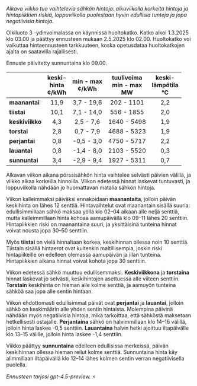 *Alkava viikko tuo vaihtelevia sähkön hintoja: alkuviikolla korkeita hintoja ja hintapiikkien riskiä, loppuviikolla puolestaan hyvin edullisia tunteja ja jopa negatiivisia hintoja.*

Olkiluoto 3 -ydinvoimalassa on käynnissä huoltokatko. Katko alkoi 1.3.2025 klo 03.00 ja päättyy ennusteen mukaan 2.5.2025 klo 02.00. Huoltokatko voi vaikuttaa hintaennusteen tarkkuuteen, koska opetusdataa huoltokatkojen ajalta on saatavilla rajallisesti.

Ennuste päivitetty sunnuntaina klo 09.00.

|           | keski-<br>hinta<br>¢/kWh | min - max<br>¢/kWh | tuulivoima<br>min - max<br>MW | keski-<br>lämpötila<br>°C |
|:-------------|:----------------:|:----------------:|:-------------:|:-------------:|
| **maanantai** | 11,9 | 3,7 - 19,6 | 202 - 1101 | 2,2 |
| **tiistai** | 10,1 | 7,1 - 14,0 | 556 - 1855 | 2,0 |
| **keskiviikko** | 4,3 | 2,5 - 7,6 | 1640 - 5498 | 1,9 |
| **torstai** | 2,8 | 0,7 - 7,9 | 4688 - 5323 | 1,9 |
| **perjantai** | 0,8 | -0,5 - 3,0 | 4750 - 5717 | 2,2 |
| **lauantai** | 0,8 | -1,4 - 8,0 | 2103 - 5520 | 0,3 |
| **sunnuntai** | 3,4 | -2,9 - 9,4 | 1927 - 5311 | 0,7 |

Alkavan viikon aikana pörssisähkön hinta vaihtelee selvästi päivien välillä, ja viikko alkaa korkeilla hinnoilla. Viikon edetessä hinnat laskevat tuntuvasti, ja loppuviikolla nähdään jo huomattavan matalia sähkön hintoja.

Viikon kalleimmaksi päiväksi ennakoidaan **maanantaita**, jolloin päivän keskihinta on lähes 12 senttiä. Hintavaihtelut ovat maanantain sisällä suuria: edullisimmillaan sähkö maksaa yöllä klo 02–04 aikaan alle neljä senttiä, mutta kalleimmillaan hinta kohoaa aamupäivällä klo 09–11 lähes 20 senttiin. Hintapiikkien riski on maanantaina suuri, ja yksittäisinä tunteina hinnat voivat nousta jopa 30–50 senttiin.

Myös **tiistai** on vielä hinnaltaan korkea, keskihinnan ollessa noin 10 senttiä. Tiistain sisällä hintaerot ovat kuitenkin maltillisempia, joskin riski hintapiikeille on edelleen olemassa aamupäivän ja illan tunteina. Hintapiikkien aikana hinnat voivat kohota jopa 30 senttiin.

Viikon edetessä sähkö muuttuu edullisemmaksi. **Keskiviikkona** ja **torstaina** hinnat laskevat jo selvästi, keskihintojen asettuessa alle viiteen senttiin. **Torstain** keskihinta on hieman alle kolme senttiä, ja aamuyön tunteina sähköä saa jopa alle sentin hintaan.

Viikon ehdottomasti edullisimmat päivät ovat **perjantai** ja **lauantai**, jolloin sähkö on keskimäärin alle yhden sentin hintaista. Molempina päivinä nähdään myös negatiivisia hintoja, mikä tarkoittaa, että sähköstä maksetaan hetkellisesti ostajalle. **Perjantaina** sähkö on halvimmillaan klo 14–16 välillä, jolloin hinta laskee -0,5 senttiin. **Lauantaina** halvin hetki ajoittuu iltapäivälle klo 13–15 välille, jolloin hinta laskee -1,4 senttiin.

Viikko päättyy **sunnuntaina** edelleen edullisissa merkeissä, päivän keskihinnan ollessa hieman reilut kolme senttiä. Sunnuntaina hinta käy alimmillaan iltapäivällä klo 12–14 lähes kolmen sentin verran negatiivisella puolella.

*Ennusteen tarjosi gpt-4.5-preview.* ⚡
